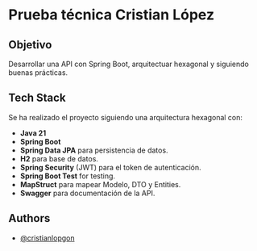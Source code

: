 # Prueba técnica Cristian López

## Objetivo

Desarrollar una API con Spring Boot, arquitectuar hexagonal y siguiendo buenas prácticas.

## Tech Stack

Se ha realizado el proyecto siguiendo una arquitectura hexagonal con:

- **Java 21**
- **Spring Boot**
- **Spring Data JPA** para persistencia de datos.
- **H2** para base de datos.
- **Spring Security** (JWT) para el token de autenticación.
- **Spring Boot Test** for testing.
- **MapStruct** para mapear Modelo, DTO y Entities.
- **Swagger** para documentación de la API.

## Authors

- [@cristianlopgon](https://github.com/CristianLopGon)